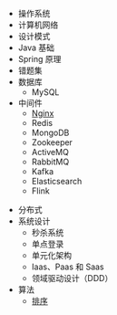 * 操作系统
* 计算机网络
* 设计模式
* Java 基础
* Spring 原理
* 错题集
* 数据库
  * MySQL
* 中间件
  * [Nginx](./middleware/nginx.md)
  * Redis
  * MongoDB
  * Zookeeper
  * ActiveMQ
  * RabbitMQ
  * Kafka
  * Elasticsearch
  * Flink

- 分布式
- 系统设计
  - 秒杀系统
  - 单点登录
  - 单元化架构
  - Iaas、Paas 和 Saas
  - 领域驱动设计（DDD）
- 算法
  - [排序](./algorithm/排序.md)

